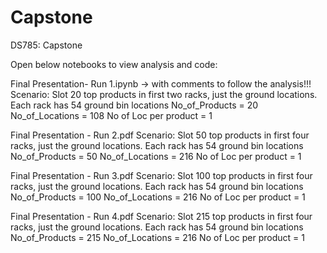 # Capstone
DS785: Capstone


Open below notebooks to view analysis and code:

Final Presentation- Run 1.ipynb    -> with comments to follow the analysis!!!
  Scenario: Slot 20 top products in first two racks, just the ground locations. Each rack has 54 ground bin locations
  No_of_Products = 20
  No_of_Locations = 108
  No of Loc per product = 1

Final Presentation - Run 2.pdf
  Scenario: Slot 50 top products in first four racks, just the ground locations. Each rack has 54 ground bin locations
  No_of_Products = 50
  No_of_Locations = 216
  No of Loc per product = 1

Final Presentation - Run 3.pdf
  Scenario: Slot 100 top products in first four racks, just the ground locations. Each rack has 54 ground bin locations
  No_of_Products = 100
  No_of_Locations = 216
  No of Loc per product = 1

Final Presentation - Run 4.pdf
  Scenario: Slot 215 top products in first four racks, just the ground locations. Each rack has 54 ground bin locations
  No_of_Products = 215
  No_of_Locations = 216
  No of Loc per product = 1
